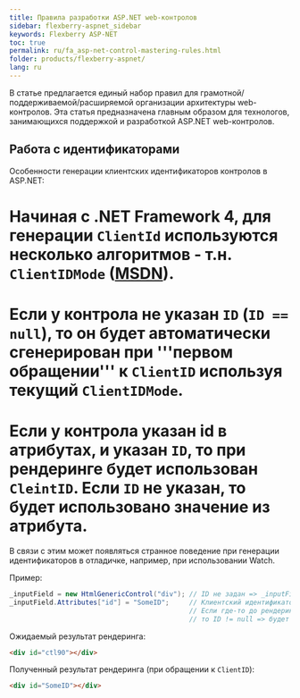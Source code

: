 ```yaml
---
title: Правила разработки ASP.NET web-контролов
sidebar: flexberry-aspnet_sidebar
keywords: Flexberry ASP-NET
toc: true
permalink: ru/fa_asp-net-control-mastering-rules.html
folder: products/flexberry-aspnet/
lang: ru
---
```


В статье предлагается единый набор правил для грамотной/поддерживаемой/расширяемой организации архитектуры web-контролов.
Эта статья предназначена главным образом для технологов, занимающихся поддержкой и разработкой ASP.NET web-контролов.

## Работа с идентификаторами

Особенности генерации клиентских идентификаторов контролов в ASP.NET:
# Начиная с .NET Framework 4, для генерации `ClientId` используются несколько алгоритмов - т.н. `ClientIDMode` ([MSDN](http://msdn.microsoft.com/en-us/library/system.web.ui.control.clientidmode.aspx)).
# Если у контрола не указан `ID` (`ID == null`), то он будет автоматически сгенерирован при '''первом обращении''' к `ClientID` используя текущий `ClientIDMode`.
# Если у контрола указан id в атрибутах, и указан `ID`, то при рендеринге будет использован `CleintID`. Если `ID` не указан, то будет использовано значение из атрибута.

В связи с этим может появляться странное поведение при генерации идентификаторов в отладичке, например, при использовании Watch.

Пример:
```cs
_inputField = new HtmlGenericControl("div"); // ID не задан => _inputField.ID == null
_inputField.Attributes["id"] = "SomeID";     // Клиентский идентификатор задан через HTML атрибут.
                                             // Если где-то до рендеринга / в Watch будет вызван _inputField.ClinetID,
                                             // то ID != null => будет использован сгенерированный CleintID.
```
Ожидаемый результат рендеринга:
```html
<div id="ctl90"></div>
```

Полученный результат рендеринга (при обращении к `ClientID`):
```html
<div id="SomeID"></div>
```